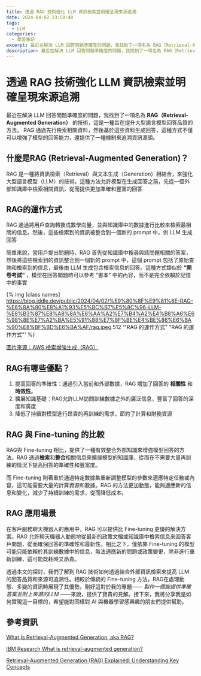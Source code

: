 ```yaml
---
title: 透過 RAG 技術強化 LLM 資訊檢索並明確呈現來源追溯
date: 2024-04-02 23:58:40
tags:
  - LLM
categories:
  - 學習筆記
excerpt: 最近在解決 LLM 回答問題準確度的問題，我找到了一項名為 RAG（Retrieval-Augmented Generation）的技術，這是一種旨在提升大型語言模型回答品質的方法。 RAG 通過先行檢索相關資料，然後基於這些資料生成回答，這種方式不僅可以增強了模型的回答能力，還提供了一種機制來追溯資訊源頭。
description: 最近在解決 LLM 回答問題準確度的問題，我找到了一項名為 RAG（Retrieval-Augmented Generation）的技術，這是一種旨在提升大型語言模型回答品質的方法。 RAG 通過先行檢索相關資料，然後基於這些資料生成回答，這種方式不僅可以增強了模型的回答能力，還提供了一種機制來追溯資訊源頭。
---
```

# 透過 RAG 技術強化 LLM 資訊檢索並明確呈現來源追溯

最近在解決 LLM 回答問題準確度的問題，我找到了一項名為 **RAG（Retrieval-Augmented Generation）** 的技術，這是一種旨在提升大型語言模型回答品質的方法。 RAG 通過先行檢索相關資料，然後基於這些資料生成回答，這種方式不僅可以增強了模型的回答能力，還提供了一種機制來追溯資訊源頭。

## 什麼是RAG (Retrieval-Augmented Generation)？
RAG 是一種將資訊檢索（Retrieval）與文本生成（Generation）相結合，來強化大型語言模型（LLM）的技術。這種方法允許模型在生成回答之前，先從一個外部知識庫中檢索相關資訊，從而提供更加準確和豐富的回答​

## RAG的運作方式
RAG 通過將用戶查詢轉換成數學向量，並與知識庫中的數據進行比較來檢索最相關的信息。然後，這些檢索到的資訊被整合到一個新的 prompt 中，供 LLM 生成回答

簡單來說，當用戶提出問題時，RAG 首先從知識庫中搜尋與該問題相關的答案，然後將這些檢索到的資訊整合到一個新的 prompt 中，這個 prompt 包括了原始查詢和檢索到的信息，最後由 LLM 生成包含檢索信息的回答。這種方式類似於 **“開卷考試”** ，模型在回答問題時可以參考 “書本” 中的內容，而不是完全依賴於記憶中的事實

{% img [class names] https://blog.iddle.dev/public/2024/04/02/%E9%80%8F%E9%81%8E-RAG-%E6%8A%80%E8%A1%93%E5%BC%B7%E5%8C%96-LLM-%E8%B3%87%E8%A8%8A%E6%AA%A2%E7%B4%A2%E4%B8%A6%E6%98%8E%E7%A2%BA%E5%91%88%E7%8F%BE%E4%BE%86%E6%BA%90%E8%BF%BD%E6%BA%AF/rag.jpeg  512 '"RAG 的運作方式" "RAG 的運作方式"' %}

[圖片來源：AWS 檢索增強生成（RAG）](https://docs.aws.amazon.com/zh_tw/sagemaker/latest/dg/jumpstart-foundation-models-customize-rag.html)

## RAG有哪些優點？
1. 提高回答的準確性：通過引入當前和外部數據，RAG 增加了回答的 **相關性** 和 **時效性​**​。
2. 擴展知識基礎：RAG允許LLM訪問訓練數據之外的廣泛信息，豐富了回答的深度和廣度​ 
3. 降低了持續對模型進行昂貴的再訓練的需求，節約了計算和財務資源

## RAG 與 Fine-tuning 的比較
RAG與 Fine-tuning 相比，提供了一種有效整合外部知識來增強模型回答的方法。RAG 通過**檢索**和**整合**相關信息來擴展模型的知識庫，從而在不需要大量再訓練的情況下提高回答的準確性和豐富度。

而 Fine-tuning 則著重於通過特定數據集重新調整模型的參數來適應特定任務或內容，這可能需要大量的計算資源和數據。RAG 的方法更加動態，能夠適應新的信息和變化，減少了持續訓練的需求，從而降低成本。

## RAG 應用場景
在客戶服務聊天機器人的應用中，RAG 可以提供比 Fine-tuning 更優的解決方案。RAG 允許聊天機器人動態地從最新的政策文檔或知識庫中檢索信息來回答客戶問題，從而確保回答的準確性和最新性。相比之下，僅依靠 Fine-tuning 的模型可能只能依賴於其訓練數據中的信息，無法適應新的問題或政策變更，除非進行重新訓練，這可能既耗時又昂貴。


透過本文的探討，我們了解到 RAG 技術如何透過結合外部資訊檢索來提高 LLM 的回答品質和來源可追溯性。相較於傳統的 Fine-tuning 方法，RAG在處理動態、多變的資訊時展現了其優勢。剛好這對於我的專題—— *製作一個能提供準確答案並附上來源的LLM* ——來說，提供了寶貴的見解。接下來，我將分享我是如何實現這一目標的，希望能對同樣對 AI 與機器學習感興趣的朋友們提供幫助。

## 參考資訊
[What Is Retrieval-Augmented Generation, aka RAG?
](https://blogs.nvidia.com/blog/what-is-retrieval-augmented-generation/)

[IBM Research What is retrieval-augmented generation?
](https://research.ibm.com/blog/retrieval-augmented-generation-RAG)

[Retrieval-Augmented Generation (RAG) Explained: Understanding Key Concepts](https://www.datastax.com/guides/what-is-retrieval-augmented-generation)